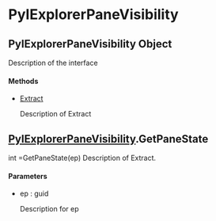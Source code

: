 # PyIExplorerPaneVisibility

## PyIExplorerPaneVisibility Object



Description of the interface

#### Methods


  - [Extract](PyIExplorerPaneVisibility.md#pyiexplorerpanevisibilityextract)

    Description of Extract&nbsp;

## [PyIExplorerPaneVisibility](#pyiexplorerpanevisibility)\.GetPaneState



int =GetPaneState\(ep\)
Description of Extract\.

#### Parameters


  - ep : guid

    Description for ep